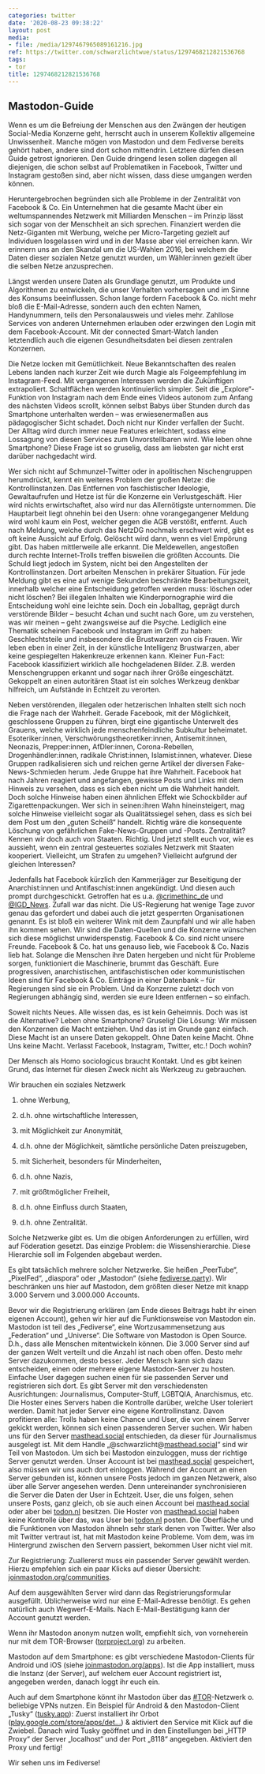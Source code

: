```yaml
---
categories: twitter
date: '2020-08-23 09:38:22'
layout: post
media:
- file: /media/1297467965089161216.jpg
ref: https://twitter.com/schwarzlichtwue/status/1297468212821536768
tags:
- tor
title: 1297468212821536768
---
```

## Mastodon-Guide ##



Wenn es um die Befreiung der Menschen aus den Zwängen der heutigen Social-Media Konzerne geht, herrscht auch in unserem Kollektiv allgemeine Unwissenheit. 
Manche mögen von Mastodon und dem Fediverse bereits gehört haben, andere sind dort schon mittendrin. Letztere dürfen diesen Guide getrost ignorieren.
Den Guide dringend lesen sollen dagegen all diejenigen, die schon selbst auf Problematiken in Facebook, Twitter und Instagram gestoßen sind, aber nicht wissen, dass diese umgangen werden können.




Heruntergebrochen begründen sich alle Probleme in der Zentralität von Facebook &amp; Co. Ein Unternehmen hat die gesamte Macht über ein weltumspannendes Netzwerk mit Milliarden Menschen – im Prinzip lässt sich sogar von der Menschheit an sich sprechen.
Finanziert werden die Netz-Giganten mit Werbung, welche per Micro-Targeting gezielt auf Individuen losgelassen wird und in der Masse aber viel erreichen kann.
Wir erinnern uns an den Skandal um die US-Wahlen 2016, bei welchem die Daten dieser sozialen Netze genutzt wurden, um Wähler:innen gezielt über die selben Netze anzusprechen.




Längst werden unsere Daten als Grundlage genutzt, um Produkte und Algorithmen zu entwickeln, die unser Verhalten vorhersagen und im Sinne des Konsums beeinflussen. Schon lange fordern Facebook &amp; Co. nicht mehr bloß die E-Mail-Adresse, sondern auch den echten Namen, Handynummern, teils den Personalausweis und vieles mehr. Zahllose Services von anderen Unternehmen erlauben oder erzwingen den Login mit dem Facebook-Account. Mit der connected Smart-Watch landen letztendlich auch die eigenen Gesundheitsdaten bei diesen zentralen Konzernen.




Die Netze locken mit Gemütlichkeit. Neue Bekanntschaften des realen Lebens landen nach kurzer Zeit wie durch Magie als Folgeempfehlung im Instagram-Feed. Mit vergangenen Interessen werden die Zukünftigen extrapoliert. Schaltflächen werden kontinuierlich simpler.
Seit die „Explore“-Funktion von Instagram nach dem Ende eines Videos autonom zum Anfang des nächsten Videos scrollt, können selbst Babys über Stunden durch das Smartphone unterhalten werden – was erwiesenermaßen aus pädagogischer Sicht schadet.
Doch nicht nur Kinder verfallen der Sucht. Der Alltag wird durch immer neue Features erleichtert, sodass eine Lossagung von diesen Services zum Unvorstellbaren wird. Wie leben ohne Smartphone? Diese Frage ist so gruselig, dass am liebsten gar nicht erst darüber nachgedacht wird.




Wer sich nicht auf Schmunzel-Twitter oder in apolitischen Nischengruppen herumdrückt, kennt ein weiteres Problem der großen Netze: die Kontrollinstanzen. Das Entfernen von faschistischer Ideologie, Gewaltaufrufen und Hetze ist für die Konzerne ein Verlustgeschäft.
Hier wird nichts erwirtschaftet, also wird nur das Allernötigste unternommen. Die Hauptarbeit liegt ohnehin bei den Usern: ohne vorangegangener Meldung wird wohl kaum ein Post, welcher gegen die AGB verstößt, entfernt.
Auch nach Meldung, welche durch das NetzDG nochmals erschwert wird, gibt es oft keine Aussicht auf Erfolg. Gelöscht wird dann, wenn es viel Empörung gibt. Das haben mittlerweile alle erkannt.
Die Meldewellen, angestoßen durch rechte Internet-Trolls treffen bisweilen die größten Accounts. Die Schuld liegt jedoch im System, nicht bei den Angestellten der Kontrollinstanzen. Dort arbeiten Menschen in prekärer Situation.
Für jede Meldung gibt es eine auf wenige Sekunden beschränkte Bearbeitungszeit, innerhalb welcher eine Entscheidung getroffen werden muss: löschen oder nicht löschen? Bei illegalen Inhalten wie Kinderpornographie wird die Entscheidung wohl eine leichte sein.
Doch ein Joballtag, geprägt durch verstörende Bilder – besucht 4chan und sucht nach Gore, um zu verstehen, was wir meinen – geht zwangsweise auf die Psyche.
Lediglich eine Thematik scheinen Facebook und Instagram im Griff zu haben: Geschlechtsteile und insbesondere die Brustwarzen von cis Frauen. Wir leben eben in einer Zeit, in der künstliche Intelligenz Brustwarzen, aber keine gespiegelten Hakenkreuze erkennen kann.
Kleiner Fun-Fact: Facebook klassifiziert wirklich alle hochgeladenen Bilder. Z.B. werden Menschengruppen erkannt und sogar nach ihrer Größe eingeschätzt. Gekoppelt an einen autoritären Staat ist ein solches Werkzeug denkbar hilfreich, um Aufstände in Echtzeit zu verorten.




Neben verstörenden, illegalen oder hetzerischen Inhalten stellt sich noch die Frage nach der Wahrheit. Gerade Facebook, mit der Möglichkeit, geschlossene Gruppen zu führen, birgt eine gigantische Unterwelt des Grauens, welche wirklich jede menschenfeindliche Subkultur beheimatet.
Esoteriker:innen, Verschwörungstheoretiker:innen, Antisemit:innen, Neonazis, Prepper:innen, AfDler:innen, Corona-Rebellen, Drogenhändler:innen, radikale Christ:innen, Islamist:innen, whatever.
Diese Gruppen radikalisieren sich und reichen gerne Artikel der diversen Fake-News-Schmieden herum. Jede Gruppe hat ihre Wahrheit.
Facebook hat nach Jahren reagiert und angefangen, gewisse Posts und Links mit dem Hinweis zu versehen, dass es sich eben nicht um die Wahrheit handelt. Doch solche Hinweise haben einen ähnlichen Effekt wie Schockbilder auf Zigarettenpackungen.
Wer sich in seinen:ihren Wahn hineinsteigert, mag solche Hinweise vielleicht sogar als Qualitätssiegel sehen, dass es sich bei dem Post um den „guten Scheiß“ handelt. Richtig wäre die konsequente Löschung von gefährlichen Fake-News-Gruppen und -Posts.
Zentralität? Kennen wir doch auch von Staaten. Richtig. Und jetzt stellt euch vor, wie es aussieht, wenn ein zentral gesteuertes soziales Netzwerk mit Staaten kooperiert. Vielleicht, um Strafen zu umgehen? Vielleicht aufgrund der gleichen Interessen?




Jedenfalls hat Facebook kürzlich den Kammerjäger zur Beseitigung der Anarchist:innen und Antifaschist:innen angekündigt. Und diesen auch prompt durchgeschickt. Getroffen hat es u.a. [@crimethinc_de](https://twitter.com/crimethinc_de)  und [@IGD_News](https://twitter.com/IGD_News). Zufall war das nicht.
Die US-Regierung hat wenige Tage zuvor genau das gefordert und dabei auch die jetzt gesperrten Organisationen genannt. Es ist bloß ein weiterer Wink mit dem Zaunpfahl und wir alle haben ihn kommen sehen.
Wir sind die Daten-Quellen und die Konzerne wünschen sich diese möglichst unwiderspenstig. Facebook &amp; Co. sind nicht unsere Freunde. Facebook &amp; Co. hat uns genauso lieb, wie Facebook &amp; Co. Nazis lieb hat.
Solange die Menschen ihre Daten hergeben und nicht für Probleme sorgen, funktioniert die Maschinerie, brummt das Geschäft.
Eure progressiven, anarchistischen, antifaschistischen oder kommunistischen Ideen sind für Facebook &amp; Co. Einträge in einer Datenbank – für Regierungen sind sie ein Problem. Und da Konzerne zuletzt doch von Regierungen abhängig sind, werden sie eure Ideen entfernen – so einfach.




Soweit nichts Neues. Alle wissen das, es ist kein Geheimnis. Doch was ist die Alternative? Leben ohne Smartphone? Gruselig! Die Lösung: Wir müssen den Konzernen die Macht entziehen.
Und das ist im Grunde ganz einfach. Diese Macht ist an unsere Daten gekoppelt. Ohne Daten keine Macht. Ohne Uns keine Macht. Verlasst Facebook, Instagram, Twitter, etc.! Doch wohin?




Der Mensch als Homo sociologicus braucht Kontakt. Und es gibt keinen Grund, das Internet für diesen Zweck nicht als Werkzeug zu gebrauchen.




Wir brauchen ein soziales Netzwerk



1. ohne Werbung,

2. d.h. ohne wirtschaftliche Interessen,

3. mit Möglichkeit zur Anonymität,

4. d.h. ohne der Möglichkeit, sämtliche persönliche Daten preiszugeben,

5. mit Sicherheit, besonders für Minderheiten,

6. d.h. ohne Nazis,

7. mit größtmöglicher Freiheit,

8. d.h. ohne Einfluss durch Staaten,

9. d.h. ohne Zentralität.




 
Solche Netzwerke gibt es. Um die obigen Anforderungen zu erfüllen, wird auf Föderation gesetzt. Das einzige Problem: die Wissenshierarchie. Diese Hierarchie soll im Folgenden abgebaut werden.



Es gibt tatsächlich mehrere solcher Netzwerke. Sie heißen „PeerTube“, „PixelFed“,
„diaspora“ oder „Mastodon“ (siehe [fediverse.party](https://fediverse.party/)). Wir beschränken uns hier auf Mastodon, dem größten dieser Netze mit knapp 3.000 Servern und 3.000.000 Accounts.




Bevor wir die Registrierung erklären (am Ende dieses Beitrags habt ihr einen eigenen Account), gehen wir hier auf die Funktionsweise von Mastodon ein. Mastodon ist teil des „Fediverse“, eine Wortzusammensetzung aus „Federation“ und „Universe“.
Die Software von Mastodon is Open Source. D.h., dass alle Menschen mitentwickeln können. Die 3.000 Server sind auf der ganzen Welt verteilt und die Anzahl ist nach oben offen. Desto mehr Server dazukommen, desto besser.
Jeder Mensch kann sich dazu entscheiden, einen oder mehrere eigene Mastodon-Server zu hosten. Einfache User dagegen suchen einen für sie passenden Server und registrieren sich dort.
Es gibt Server mit den verschiedensten Ausrichtungen: Journalismus, Computer-Stuff, LGBTQIA, Anarchismus, etc. Die Hoster eines Servers haben die Kontrolle darüber, welche User toleriert werden. Damit hat jeder Server eine eigene Kontrollinstanz.
Davon profitieren alle: Trolls haben keine Chance und User, die von einem Server gekickt werden, können sich einen passenderen Server suchen. Wir haben uns für den Server [masthead.social](https://masthead.social) entschieden, da dieser für Journalismus ausgelegt ist.
Mit dem Handle „@schwarzlicht@[masthead.social](http://masthead.social)“ sind wir Teil von Mastodon. Um sich bei Mastodon einzuloggen, muss der richtige Server genutzt werden. Unser Account ist bei [masthead.social](http://masthead.social) gespeichert, also müssen wir uns auch dort einloggen.
Während der Account an einen Server gebunden ist, können unsere Posts jedoch im ganzen Netzwerk, also über alle Server angesehen werden. Denn untereinander synchronisieren die Server die Daten der User in Echtzeit.
User, die uns folgen, sehen unsere Posts, ganz gleich, ob sie auch einen Account bei [masthead.social](http://masthead.social) oder aber bei [todon.nl](http://todon.nl) besitzen. Die Hoster von [masthead.social](http://masthead.social) haben keine Kontrolle über das, was User bei [todon.nl](http://todon.nl) posten.
Die Oberfläche und die Funktionen von Mastodon ähneln sehr stark denen von Twitter. Wer also mit Twitter vertraut ist, hat mit Mastodon keine Probleme. Vom dem, was im Hintergrund zwischen den Servern passiert, bekommen User nicht viel mit.




Zur Registrierung: Zuallererst muss ein passender Server gewählt werden. Hierzu empfehlen sich ein paar Klicks auf dieser Übersicht: [joinmastodon.org/communities](https://joinmastodon.org/communities).




Auf dem ausgewählten Server wird dann das Registrierungsformular ausgefüllt. Üblicherweise wird nur eine E-Mail-Adresse benötigt. Es gehen natürlich auch Wegwerf-E-Mails. Nach E-Mail-Bestätigung kann der Account genutzt werden.




Wenn ihr Mastodon anonym nutzen wollt, empfiehlt sich, von vorneherein nur mit dem TOR-Browser ([torproject.org](https://www.torproject.org/)) zu arbeiten.




Mastodon auf dem Smartphone: es gibt verschiedene Mastodon-Clients für Android und iOS (siehe [joinmastodon.org/apps](https://joinmastodon.org/apps)).
Ist die App installiert, muss die Instanz (der Server), auf welchem euer Account registriert ist, angegeben werden, danach loggt ihr euch ein.




Auch auf dem Smartphone könnt ihr Mastodon über das [#TOR](/t/tor)-Netzwerk o. beliebige VPNs nutzen. Ein Beispiel für Android &amp; den Mastodon-Client „Tusky“ ([tusky.app](https://tusky.app/)): Zuerst installiert ihr Orbot ([play.google.com/store/apps/det…](https://play.google.com/store/apps/details?id=org.torproject.android)) &amp; aktiviert den Service mit Klick auf die Zwiebel.
Danach wird Tusky geöffnet und in den Einstellungen bei „HTTP Proxy“ der Server „localhost“ und der Port „8118“ angegeben. Aktiviert den Proxy und fertig!



Wir sehen uns im Fediverse!